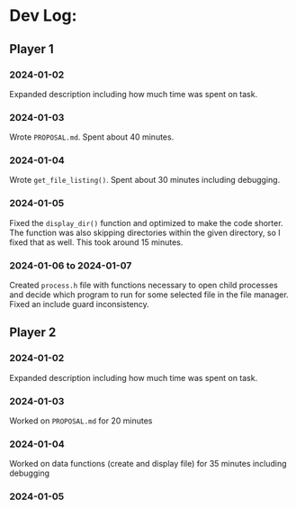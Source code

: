 # Dev Log:

## Player 1

### 2024-01-02
Expanded description including how much time was spent on task.

### 2024-01-03
Wrote `PROPOSAL.md`. Spent about 40 minutes.

### 2024-01-04
Wrote `get_file_listing()`. Spent about 30 minutes including debugging.

### 2024-01-05
Fixed the `display_dir()` function and optimized to make the code shorter. The function was also skipping directories within the given directory, so I fixed that as well. This took around 15 minutes.

### 2024-01-06 to 2024-01-07
Created `process.h` file with functions necessary to open child processes and decide which program to run for some selected file in the file manager. Fixed an include guard inconsistency. 

## Player 2

### 2024-01-02
Expanded description including how much time was spent on task.

### 2024-01-03
Worked on `PROPOSAL.md` for 20 minutes

### 2024-01-04
Worked on data functions (create and display file) for 35 minutes including debugging

### 2024-01-05

